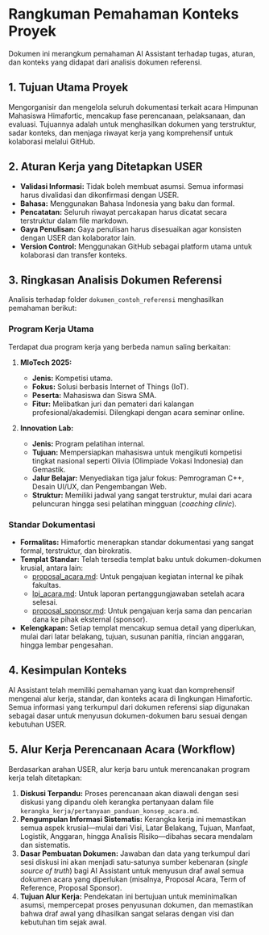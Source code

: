 # Rangkuman Pemahaman Konteks Proyek

Dokumen ini merangkum pemahaman AI Assistant terhadap tugas, aturan, dan konteks yang didapat dari analisis dokumen referensi.

## 1. Tujuan Utama Proyek

Mengorganisir dan mengelola seluruh dokumentasi terkait acara Himpunan Mahasiswa Himafortic, mencakup fase perencanaan, pelaksanaan, dan evaluasi. Tujuannya adalah untuk menghasilkan dokumen yang terstruktur, sadar konteks, dan menjaga riwayat kerja yang komprehensif untuk kolaborasi melalui GitHub.

## 2. Aturan Kerja yang Ditetapkan USER

- **Validasi Informasi:** Tidak boleh membuat asumsi. Semua informasi harus divalidasi dan dikonfirmasi dengan USER.
- **Bahasa:** Menggunakan Bahasa Indonesia yang baku dan formal.
- **Pencatatan:** Seluruh riwayat percakapan harus dicatat secara terstruktur dalam file markdown.
- **Gaya Penulisan:** Gaya penulisan harus disesuaikan agar konsisten dengan USER dan kolaborator lain.
- **Version Control:** Menggunakan GitHub sebagai platform utama untuk kolaborasi dan transfer konteks.

## 3. Ringkasan Analisis Dokumen Referensi

Analisis terhadap folder `dokumen_contoh_referensi` menghasilkan pemahaman berikut:

### Program Kerja Utama

Terdapat dua program kerja yang berbeda namun saling berkaitan:

1.  **MIoTech 2025:**
    - **Jenis:** Kompetisi utama.
    - **Fokus:** Solusi berbasis Internet of Things (IoT).
    - **Peserta:** Mahasiswa dan Siswa SMA.
    - **Fitur:** Melibatkan juri dan pemateri dari kalangan profesional/akademisi. Dilengkapi dengan acara seminar online.

2.  **Innovation Lab:**
    - **Jenis:** Program pelatihan internal.
    - **Tujuan:** Mempersiapkan mahasiswa untuk mengikuti kompetisi tingkat nasional seperti Olivia (Olimpiade Vokasi Indonesia) dan Gemastik.
    - **Jalur Belajar:** Menyediakan tiga jalur fokus: Pemrograman C++, Desain UI/UX, dan Pengembangan Web.
    - **Struktur:** Memiliki jadwal yang sangat terstruktur, mulai dari acara peluncuran hingga sesi pelatihan mingguan (*coaching clinic*).

### Standar Dokumentasi

- **Formalitas:** Himafortic menerapkan standar dokumentasi yang sangat formal, terstruktur, dan birokratis.
- **Templat Standar:** Telah tersedia templat baku untuk dokumen-dokumen krusial, antara lain:
    - [proposal_acara.md](cci:7://file:///d:/Gerry/Kuliah/Himafortic/Brainstorming%20AI%20Assistant/dokumen_contoh_referensi/proposal_acara.md:0:0-0:0): Untuk pengajuan kegiatan internal ke pihak fakultas.
    - [lpj_acara.md](cci:7://file:///d:/Gerry/Kuliah/Himafortic/Brainstorming%20AI%20Assistant/dokumen_contoh_referensi/lpj_acara.md:0:0-0:0): Untuk laporan pertanggungjawaban setelah acara selesai.
    - [proposal_sponsor.md](cci:7://file:///d:/Gerry/Kuliah/Himafortic/Brainstorming%20AI%20Assistant/dokumen_contoh_referensi/proposal_sponsor.md:0:0-0:0): Untuk pengajuan kerja sama dan pencarian dana ke pihak eksternal (sponsor).
- **Kelengkapan:** Setiap templat mencakup semua detail yang diperlukan, mulai dari latar belakang, tujuan, susunan panitia, rincian anggaran, hingga lembar pengesahan.

## 4. Kesimpulan Konteks

AI Assistant telah memiliki pemahaman yang kuat dan komprehensif mengenai alur kerja, standar, dan konteks acara di lingkungan Himafortic. Semua informasi yang terkumpul dari dokumen referensi siap digunakan sebagai dasar untuk menyusun dokumen-dokumen baru sesuai dengan kebutuhan USER.

## 5. Alur Kerja Perencanaan Acara (Workflow)

Berdasarkan arahan USER, alur kerja baru untuk merencanakan program kerja telah ditetapkan:

1.  **Diskusi Terpandu:** Proses perencanaan akan diawali dengan sesi diskusi yang dipandu oleh kerangka pertanyaan dalam file `kerangka_kerja/pertanyaan_panduan_konsep_acara.md`.
2.  **Pengumpulan Informasi Sistematis:** Kerangka kerja ini memastikan semua aspek krusial—mulai dari Visi, Latar Belakang, Tujuan, Manfaat, Logistik, Anggaran, hingga Analisis Risiko—dibahas secara mendalam dan sistematis.
3.  **Dasar Pembuatan Dokumen:** Jawaban dan data yang terkumpul dari sesi diskusi ini akan menjadi satu-satunya sumber kebenaran (*single source of truth*) bagi AI Assistant untuk menyusun draf awal semua dokumen acara yang diperlukan (misalnya, Proposal Acara, Term of Reference, Proposal Sponsor).
4.  **Tujuan Alur Kerja:** Pendekatan ini bertujuan untuk meminimalkan asumsi, mempercepat proses penyusunan dokumen, dan memastikan bahwa draf awal yang dihasilkan sangat selaras dengan visi dan kebutuhan tim sejak awal.
